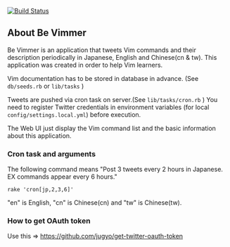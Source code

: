 [![Build Status](https://travis-ci.org/JunichiIto/be_vimmer.svg?branch=master)](https://travis-ci.org/JunichiIto/be_vimmer)

## About Be Vimmer

Be Vimmer is an application that tweets Vim commands and their description periodically in Japanese, English and Chinese(cn & tw). This application was created in order to help Vim learners.


Vim documentation has to be stored in database in advance. (See  `db/seeds.rb` or `lib/tasks` )


Tweets are pushed via cron task on server.(See `lib/tasks/cron.rb` ) You need to register Twitter credentials in environment variables (for local `config/settings.local.yml`) before execution.


The Web UI just display the Vim command list and the basic information about this application.


### Cron task and arguments

The following command means "Post 3 tweets every 2 hours in Japanese. EX commands appear every 6 hours." 


    rake 'cron[jp,2,3,6]'


"en" is English, "cn" is Chinese(cn) and "tw" is Chinese(tw).


### How to get OAuth token

Use this => https://github.com/jugyo/get-twitter-oauth-token